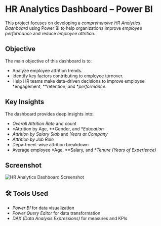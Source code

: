 # HR Analytics Dashboard – Power BI
This project focuses on developing a *comprehensive HR Analytics Dashboard* using Power BI to help organizations improve *employee performance* and reduce *employee attrition*.

## Objective
The main objective of this dashboard is to:
- Analyze employee attrition trends.
- Identify key factors contributing to employee turnover.
- Help HR teams make data-driven decisions to improve employee *engagement, **retention, and **performance*.

## Key Insights
The dashboard provides deep insights into:
- *Overall Attrition Rate* and count
- *Attrition by Age, **Gender, and **Education*
- *Attrition by Salary Slab* and *Years at Company*
- *Attrition by Job Role*
- Department-wise attrition breakdown
- Average employee *Age, **Salary, and **Tenure (Years of Experience)*
  
## Screenshot

![HR Analytics Dashboard Screenshot](./screenshot.png)

## 🛠 Tools Used
- *Power BI* for data visualization
- *Power Query Editor* for data transformation
- *DAX (Data Analysis Expressions)* for measures and KPIs


